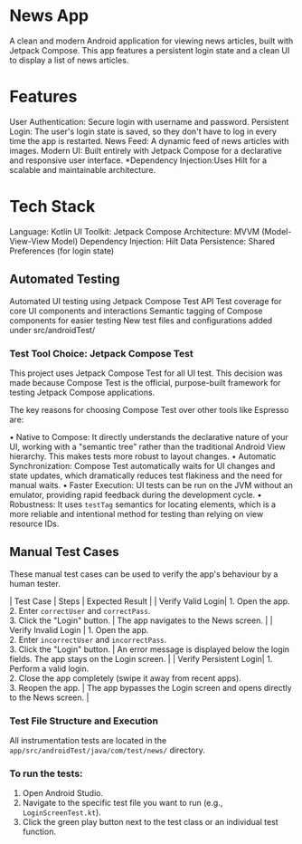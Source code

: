 # News App

A clean and modern Android application for viewing news articles, built with Jetpack Compose. This app features a persistent login state and a clean UI to display a list of news articles.

# Features

User Authentication:  Secure login with username and password.
Persistent Login:  The user's login state is saved, so they don't have to log in every time the app is restarted.
News Feed: A dynamic feed of news articles with images.
Modern UI: Built entirely with Jetpack Compose for a declarative and responsive user interface.
*Dependency Injection:Uses Hilt for a scalable and maintainable architecture.

# Tech Stack

Language: Kotlin
UI Toolkit:  Jetpack Compose
Architecture: MVVM (Model-View-View Model)
Dependency Injection:  Hilt
Data Persistence: Shared Preferences (for login state)


## Automated Testing

Automated UI testing using Jetpack Compose Test API
Test coverage for core UI components and interactions
Semantic tagging of Compose components for easier testing New test files and configurations added under src/androidTest/


### Test Tool Choice: Jetpack Compose Test

This project uses Jetpack Compose Test for all UI test. This decision was made because Compose Test is the official, purpose-built framework for testing Jetpack Compose applications.

The key reasons for choosing Compose Test over other tools like Espresso are:

•	Native to Compose: It directly understands the declarative nature of your UI, working with a "semantic tree" rather than the traditional Android View hierarchy. This makes tests more robust to layout changes.
•	Automatic Synchronization: Compose Test automatically waits for UI changes and state updates, which dramatically reduces test flakiness and the need for manual waits.
•	Faster Execution: UI tests can be run on the JVM without an emulator, providing rapid feedback during the development cycle.
•	Robustness: It uses `testTag` semantics for locating elements, which is a more reliable and intentional method for testing than relying on view resource IDs.


## Manual Test Cases

These manual test cases can be used to verify the app's behaviour by a human tester.

| Test Case | Steps | Expected Result |
| Verify Valid Login| 1. Open the app. <br> 2. Enter `correctUser` and `correctPass`. <br> 3. Click the "Login" button. | The app navigates to the News screen. |
| Verify Invalid Login | 1. Open the app. <br> 2. Enter `incorrectUser` and `incorrectPass`. <br> 3. Click the "Login" button. | An error message is displayed below the login fields. The app stays on the Login screen. |
| Verify Persistent Login| 1. Perform a valid login. <br> 2. Close the app completely (swipe it away from recent apps). <br> 3. Reopen the app. | The app bypasses the Login screen and opens directly to the News screen. |

### Test File Structure and Execution

All instrumentation tests are located in the `app/src/androidTest/java/com/test/news/` directory.

### To run the tests: 

1.  Open Android Studio.
2.  Navigate to the specific test file you want to run (e.g., `LoginScreenTest.kt`).
3.  Click the green play button next to the test class or an individual test function.

